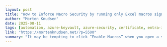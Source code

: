 ```yaml
---
layout: post
title: "How to Enforce Macro Security by running only Excel macros signed with your own public-CA–issued code-signing certificate – stored in Azure Keyvault (HSM)"
author: "Morten Knudsen"
date: 2025-08-11
tags: [automation, azure-keyvault, azure-security, certificate, entra-id]
link: "https://mortenknudsen.net/?p=5500"
summary: "It may be tempting to click “Enable Macros” when you open a spreadsheet, but macros are executable programs. Without a ... Read more"
---
```

